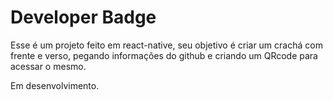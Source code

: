 # Developer Badge

Esse é um projeto feito em react-native, seu objetivo é criar um crachá com frente e verso, pegando informações do github e criando um QRcode para acessar o mesmo.

Em desenvolvimento.